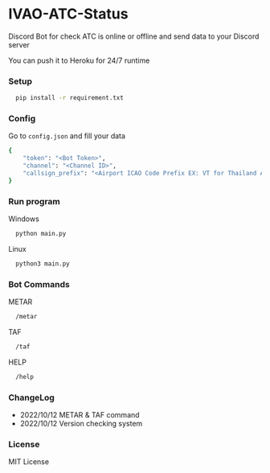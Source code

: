 # IVAO-ATC-Status
Discord Bot for check ATC is online or offline and send data to your Discord server

You can push it to Heroku for 24/7 runtime

### Setup
```bash
  pip install -r requirement.txt
```
### Config 
Go to <code>config.json</code> and fill your data
```bash
{
    "token": "<Bot Token>",
    "channel": "<Channel ID>",
    "callsign_prefix": "<Airport ICAO Code Prefix EX: VT for Thailand Airport>"
}
```

### Run program
Windows
```bash
  python main.py
```

Linux
```bash
  python3 main.py
```

### Bot Commands
METAR
```bash
  /metar
```
TAF
```bash
  /taf
```
HELP
```bash
  /help
```

### ChangeLog
- 2022/10/12 METAR & TAF command
- 2022/10/12 Version checking system

### License
MIT License
